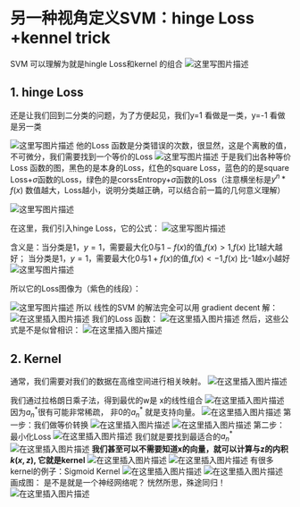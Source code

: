﻿# 另一种视角定义SVM：**hinge Loss +kennel trick** 

SVM 可以理解为就是hingle Loss和kernel 的组合
![这里写图片描述](https://img-blog.csdn.net/20180917091514397?watermark/2/text/aHR0cHM6Ly9ibG9nLmNzZG4ubmV0L2R1a3VrdTUwMzg=/font/5a6L5L2T/fontsize/400/fill/I0JBQkFCMA==/dissolve/70)

## 1. hinge Loss
还是让我们回到二分类的问题，为了方便起见，我们y=1 看做是一类，y=-1 看做是另一类

![这里写图片描述](https://img-blog.csdn.net/20180917094000963?watermark/2/text/aHR0cHM6Ly9ibG9nLmNzZG4ubmV0L2R1a3VrdTUwMzg=/font/5a6L5L2T/fontsize/400/fill/I0JBQkFCMA==/dissolve/70)
他的Loss 函数是分类错误的次数，很显然，这是个离散的值，不可微分，我们需要找到一个等价的Loss
![这里写图片描述](https://img-blog.csdn.net/20180917094226182?watermark/2/text/aHR0cHM6Ly9ibG9nLmNzZG4ubmV0L2R1a3VrdTUwMzg=/font/5a6L5L2T/fontsize/400/fill/I0JBQkFCMA==/dissolve/70)
于是我们出各种等价Loss 函数的图，黑色的是本身的Loss，红色的square Loss，蓝色的的是square Loss+$\sigma$函数的Loss，绿色的是corssEntropy+$\sigma$函数的Loss（注意横坐标是$y^{n}*f(x)$ 数值越大，Loss越小，说明分类越正确，可以结合前一篇的几何意义理解）

![这里写图片描述](https://img-blog.csdn.net/20180917094338908?watermark/2/text/aHR0cHM6Ly9ibG9nLmNzZG4ubmV0L2R1a3VrdTUwMzg=/font/5a6L5L2T/fontsize/400/fill/I0JBQkFCMA==/dissolve/70)

在这里，我们引入hinge Loss，它的公式：
![这里写图片描述](https://img-blog.csdn.net/20180917095036465?watermark/2/text/aHR0cHM6Ly9ibG9nLmNzZG4ubmV0L2R1a3VrdTUwMzg=/font/5a6L5L2T/fontsize/400/fill/I0JBQkFCMA==/dissolve/70)

含义是：当分类是1，$y=1$，需要最大化0与$1-f(x)$的值,$f(x)>1$,$f(x)$ 比1越大越好；
			  当分类是1，$y=1$，需要最大化0与$1+f(x)$的值,$f(x)<-1$,$f(x)$ 比-1越x小越好
![这里写图片描述](https://img-blog.csdn.net/20180917095054728?watermark/2/text/aHR0cHM6Ly9ibG9nLmNzZG4ubmV0L2R1a3VrdTUwMzg=/font/5a6L5L2T/fontsize/400/fill/I0JBQkFCMA==/dissolve/70)

所以它的Loss图像为（紫色的线段）：

![这里写图片描述](https://img-blog.csdn.net/2018091709551011?watermark/2/text/aHR0cHM6Ly9ibG9nLmNzZG4ubmV0L2R1a3VrdTUwMzg=/font/5a6L5L2T/fontsize/400/fill/I0JBQkFCMA==/dissolve/70)
所以 线性的SVM 的解法完全可以用 gradient decent 解：
![在这里插入图片描述](https://img-blog.csdn.net/20180920084727180?watermark/2/text/aHR0cHM6Ly9ibG9nLmNzZG4ubmV0L2R1a3VrdTUwMzg=/font/5a6L5L2T/fontsize/400/fill/I0JBQkFCMA==/dissolve/70)
我们的Loss 函数：
![在这里插入图片描述](https://img-blog.csdn.net/20180920085734982?watermark/2/text/aHR0cHM6Ly9ibG9nLmNzZG4ubmV0L2R1a3VrdTUwMzg=/font/5a6L5L2T/fontsize/400/fill/I0JBQkFCMA==/dissolve/70)
然后，这些公式是不是似曾相识：
![在这里插入图片描述](https://img-blog.csdn.net/20180920085841591?watermark/2/text/aHR0cHM6Ly9ibG9nLmNzZG4ubmV0L2R1a3VrdTUwMzg=/font/5a6L5L2T/fontsize/400/fill/I0JBQkFCMA==/dissolve/70)

## 2. Kernel
通常，我们需要对我们的数据在高维空间进行相关映射。
![在这里插入图片描述](https://img-blog.csdn.net/20180920092342766?watermark/2/text/aHR0cHM6Ly9ibG9nLmNzZG4ubmV0L2R1a3VrdTUwMzg=/font/5a6L5L2T/fontsize/400/fill/I0JBQkFCMA==/dissolve/70)


我们通过拉格朗日乘子法，得到最优的w是 x的线性组合
![在这里插入图片描述](https://img-blog.csdn.net/20180920090139743?watermark/2/text/aHR0cHM6Ly9ibG9nLmNzZG4ubmV0L2R1a3VrdTUwMzg=/font/5a6L5L2T/fontsize/400/fill/I0JBQkFCMA==/dissolve/70)
因为$a_{n}^{*}$很有可能非常稀疏， 非0的$a_{n}^{*}$ 就是支持向量。
![在这里插入图片描述](https://img-blog.csdn.net/20180920090608925?watermark/2/text/aHR0cHM6Ly9ibG9nLmNzZG4ubmV0L2R1a3VrdTUwMzg=/font/5a6L5L2T/fontsize/400/fill/I0JBQkFCMA==/dissolve/70)
第一步：我们做等价转换
![在这里插入图片描述](https://img-blog.csdn.net/20180920090740959?watermark/2/text/aHR0cHM6Ly9ibG9nLmNzZG4ubmV0L2R1a3VrdTUwMzg=/font/5a6L5L2T/fontsize/400/fill/I0JBQkFCMA==/dissolve/70)
![在这里插入图片描述](https://img-blog.csdn.net/20180920090755464?watermark/2/text/aHR0cHM6Ly9ibG9nLmNzZG4ubmV0L2R1a3VrdTUwMzg=/font/5a6L5L2T/fontsize/400/fill/I0JBQkFCMA==/dissolve/70)
第二步： 最小化Loss
![在这里插入图片描述](https://img-blog.csdn.net/20180920091008429?watermark/2/text/aHR0cHM6Ly9ibG9nLmNzZG4ubmV0L2R1a3VrdTUwMzg=/font/5a6L5L2T/fontsize/400/fill/I0JBQkFCMA==/dissolve/70)
我们就是要找到最适合的$a_{n}^{*}$
![在这里插入图片描述](https://img-blog.csdn.net/20180920091056645?watermark/2/text/aHR0cHM6Ly9ibG9nLmNzZG4ubmV0L2R1a3VrdTUwMzg=/font/5a6L5L2T/fontsize/400/fill/I0JBQkFCMA==/dissolve/70)
**我们甚至可以不需要知道x的向量，就可以计算与z的内积 $k(x,z)$, 它就是kernel**
![在这里插入图片描述](https://img-blog.csdn.net/20180920091644901?watermark/2/text/aHR0cHM6Ly9ibG9nLmNzZG4ubmV0L2R1a3VrdTUwMzg=/font/5a6L5L2T/fontsize/400/fill/I0JBQkFCMA==/dissolve/70)
![在这里插入图片描述](https://img-blog.csdn.net/20180920091702877?watermark/2/text/aHR0cHM6Ly9ibG9nLmNzZG4ubmV0L2R1a3VrdTUwMzg=/font/5a6L5L2T/fontsize/400/fill/I0JBQkFCMA==/dissolve/70)
有很多kernel的例子：Sigmoid Kernel
![在这里插入图片描述](https://img-blog.csdn.net/20180920091958822?watermark/2/text/aHR0cHM6Ly9ibG9nLmNzZG4ubmV0L2R1a3VrdTUwMzg=/font/5a6L5L2T/fontsize/400/fill/I0JBQkFCMA==/dissolve/70)
![在这里插入图片描述](https://img-blog.csdn.net/20180920092047175?watermark/2/text/aHR0cHM6Ly9ibG9nLmNzZG4ubmV0L2R1a3VrdTUwMzg=/font/5a6L5L2T/fontsize/400/fill/I0JBQkFCMA==/dissolve/70)
画成图： 是不是就是一个神经网络呢？  恍然所思，殊途同归！
![在这里插入图片描述](https://img-blog.csdn.net/20180920092112289?watermark/2/text/aHR0cHM6Ly9ibG9nLmNzZG4ubmV0L2R1a3VrdTUwMzg=/font/5a6L5L2T/fontsize/400/fill/I0JBQkFCMA==/dissolve/70)

